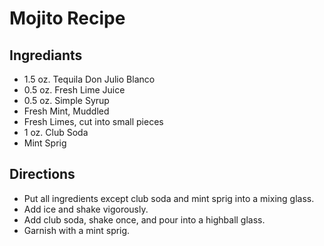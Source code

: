 # Mojito Recipe

## Ingrediants

* 1.5 oz. Tequila Don Julio Blanco
* 0.5 oz. Fresh Lime Juice
* 0.5 oz. Simple Syrup
* Fresh Mint, Muddled
* Fresh Limes, cut into small pieces
* 1 oz. Club Soda
* Mint Sprig

## Directions

* Put all ingredients except club soda and mint sprig into a mixing glass.
* Add ice and shake vigorously.
* Add club soda, shake once, and pour into a highball glass.
* Garnish with a mint sprig.